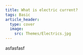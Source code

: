 ```yaml
---
title: What is electric current?
tags: Basic
article_header:
  type: cover
  image:
    src: Themes/Electrics.jpg
---
```


asfasfasf